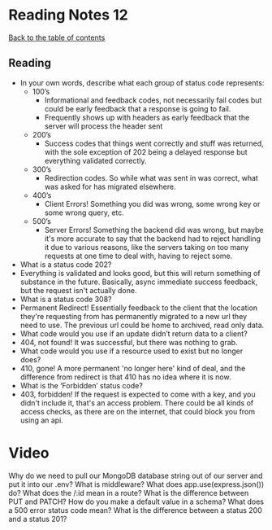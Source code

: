 
# Reading Notes 12

[Back to the table of contents](../../README.md)

## Reading

 * In your own words, describe what each group of status code represents:
    * 100’s
      * Informational and feedback codes, not necessarily fail codes but could be early feedback that a response is going to fail.
      * Frequently shows up with headers as early feedback that the server will process the header sent
    * 200’s
      * Success codes that things went correctly and stuff was returned, with the sole exception of 202 being a delayed response but
      everything validated correctly.
    * 300’s
      * Redirection codes. So while what was sent in was correct, what was asked for has migrated elsewhere.
    * 400’s
      * Client Errors! Something you did was wrong, some wrong key or some wrong query, etc.
    * 500’s
      * Server Errors! Something the backend did was wrong, but maybe it's more accurate to say that the backend had to reject handling it
      due to various reasons, like the servers taking on too many requests at one time to deal with, having to reject some.
 * What is a status code 202?
  * Everything is validated and looks good, but this will return something of substance in the future. Basically, async immediate success feedback, but the request isn't actually done.
 * What is a status code 308?
  * Permanent Redirect! Essentially feedback to the client that the location they're requesting from has permanently migrated to a new url they
  need to use. The previous url could be home to archived, read only data.
 * What code would you use if an update didn’t return data to a client?
  * 404, not found! It was successful, but there was nothing to grab.
 * What code would you use if a resource used to exist but no longer does?
  * 410, gone! A more permanent 'no longer here' kind of deal, and the difference from redirect is that 410 has no idea where it is now.
 * What is the ‘Forbidden’ status code?
  * 403, forbidden! If the request is expected to come with a key, and you didn't include it, that's an access problem. There could be 
  all kinds of access checks, as there are on the internet, that could block you from using an api.

# Video

Why do we need to pull our MongoDB database string out of our server and put it into our .env?
What is middleware?
What does app.use(express.json()) do?
What does the /:id mean in a route?
What is the difference between PUT and PATCH?
How do you make a default value in a schema?
What does a 500 error status code mean?
What is the difference between a status 200 and a status 201?
